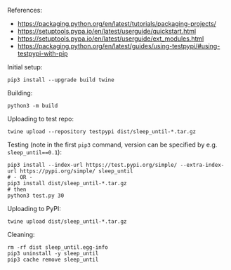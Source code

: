 
References:

- <https://packaging.python.org/en/latest/tutorials/packaging-projects/>
- <https://setuptools.pypa.io/en/latest/userguide/quickstart.html>
- <https://setuptools.pypa.io/en/latest/userguide/ext_modules.html>
- <https://packaging.python.org/en/latest/guides/using-testpypi/#using-testpypi-with-pip>

Initial setup:

    pip3 install --upgrade build twine

Building:

    python3 -m build

Uploading to test repo:

    twine upload --repository testpypi dist/sleep_until-*.tar.gz

Testing (note in the first `pip3` command, version can be specified by
e.g. `sleep_until==0.1`):

    pip3 install --index-url https://test.pypi.org/simple/ --extra-index-url https://pypi.org/simple/ sleep_until
    # - OR -
    pip3 install dist/sleep_until-*.tar.gz
    # then
    python3 test.py 30

Uploading to PyPI:

    twine upload dist/sleep_until-*.tar.gz

Cleaning:

    rm -rf dist sleep_until.egg-info
    pip3 uninstall -y sleep_until
    pip3 cache remove sleep_until
